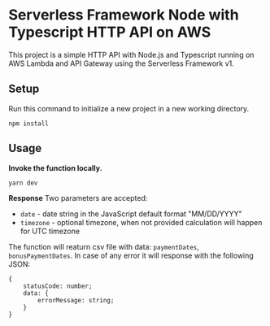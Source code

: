 # Serverless Framework Node with Typescript HTTP API on AWS

This project is a simple HTTP API with Node.js and Typescript running on AWS Lambda and API Gateway using the Serverless Framework v1.

## Setup

Run this command to initialize a new project in a new working directory.

```
npm install
```

## Usage

**Invoke the function locally.**

```
yarn dev
```

**Response**
Two parameters are accepted:
- `date` - date string in the JavaScript default format "MM/DD/YYYY"
- `timezone` - optional timezone, when not provided calculation will happen for UTC timezone 

The function will reaturn csv file with data: `paymentDates`, `bonusPaymentDates`. In case of any error it will response with the following JSON:
```
{
    statusCode: number;
    data: {
        errorMessage: string;
    }
}
```
